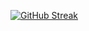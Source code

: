 [![GitHub Streak](https://streak-stats.demolab.com?user=tookhats&theme=algolia)](https://git.io/streak-stats)
